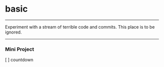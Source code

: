 # basic
---

Experiment with a stream of terrible code and commits.
This place is to be ignored.

---

### Mini Project
[ ] countdown